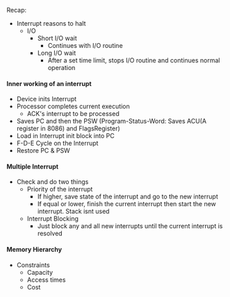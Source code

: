 Recap:
- Interrupt reasons to halt
	- I/O
		- Short I/O wait
			- Continues with I/O routine
		- Long I/O wait
			- After a set time limit, stops I/O routine and continues normal operation


#### Inner working of an interrupt
- Device inits Interrupt
- Processor completes current execution
	- ACK's interrupt to be processed
- Saves PC and then the PSW (Program-Status-Word: Saves ACU(A register in 8086) and FlagsRegister)
- Load in Interrupt init block into PC
- F-D-E Cycle on the Interrupt
- Restore PC & PSW

#### Multiple Interrupt
- Check and do two things
	- Priority of the interrupt
		- If higher, save state of the interrupt and go to the new interrupt
		- If equal or lower, finish the current interrupt then start the new interrupt. Stack isnt used 
	- Interrupt Blocking
		- Just block any and all new interrupts until the current interrupt is resolved

#### Memory Hierarchy 
- Constraints
	- Capacity
	- Access times
	- Cost
